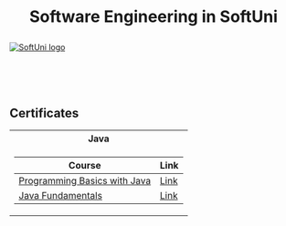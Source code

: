 # <p align="center"> Software Engineering in SoftUni <p>

<a href="https://softuni.bg/trainings/courses" rel="Courses"> ![SoftUni logo][logo] </a>

[logo]: http://innovationstarterbox.bg/wp-content/uploads/2016/05/Softuni_logo_trasparent.png "Logo Title Text 2"

<br/>
<br/>
<br/>

<h2> Certificates </h2>

<table>

<tr>
  <th> Java </th>
</tr>

<tr>
<td>

| **Course**                                                                                                                         | **Link**                                                                   |
| ---------------------------------------------------------------------------------------------------------------------------------- | -------------------------------------------------------------------------- |
| <a href="https://softuni.bg/trainings/3039/programming-basics-with-java-july-2020/open" > Programming Basics with Java </a>         | <a href="https://softuni.bg/certificates/details/88392/a7949e4f"> Link</a> |
| <a href="https://softuni.bg/trainings/3134/java-fundamentals-september-2020"> Java Fundamentals </a> | <a href=""> Link</a> |
</td>
